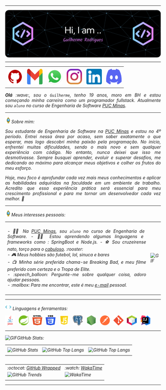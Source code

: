 -----

<div>
<img align="center" alt="Header" src="./img/github-header-image (3).png"/>
</div>

-----

<div align="center">
<table>
<tr>
 <td align="center" colspan="11"></td>
</tr> 
<tr>
<td><a href="https://github.com/Guilhermeh-R" target="_blank"><img src="./img/github5.png" width="50px" height="50px"/></a>
</td>
<td><a href="mailto:rodriguesguilerme4@gmail.com" target="_blank"><img src="./img/gmail3.png?raw=true" width="50px" height="50px"/></a>
</td>
<td><a href="https://wa.me/5531984772684" target="_blank"><img src="./img/wpp2.png?raw=true" width="50px" height="50px"/></a>
</td>
<td><a href="https://www.instagram.com/guilhermeh.r/" target="_blank"><img src="./img/insta2.png?raw=true" width="50px" height="50px"/></a>
</td>
<td><a href="https://www.linkedin.com/in/guilherme-rodrigues-433432303/" target="_blank"><img src="./img/linkedin2.png?raw=true" width="50px" height="50px"/></a>
</td>
<td><a href="https://discord.com/channels/1140437104506196049" target="_blank"><img src="./img/discord2.png?raw=true" width="50px" height="50px"/></a>
</td>
</tr>
<tr>
 <td align="center" colspan="11"></td>
</tr> 
</table>

</div>
<div align="justify">
<i><b>Olá</b> :wave:, sou o <code>Guilherme</code>, tenho 19 anos, moro em BH e estou começando minha carreira como um programador fullstack. Atualmente sou <code>aluno</code> no curso de Engenharia de Software <a href="https://www.pucminas.br/" target="_blank">PUC Minas</a>.
</div>

-----

<img height="20" alt="GIF" src="./img/soulgem.gif?raw=true"/>Sobre mim:

<div align="justify">

Sou estudante de Engenharia de Software na <a href="https://www.pucminas.br/" target="_blank">PUC Minas</a> e estou no 4º período. Entrei nessa área por acaso, sem saber exatamente o que esperar, mas logo descobri minha paixão pela programação. No início, enfrentei muitas dificuldades, sendo o mais novo e sem qualquer experiência com código. No entanto, nunca deixei que isso me desmotivasse. Sempre busquei aprender, evoluir e superar desafios, me dedicando ao máximo para alcançar meus objetivos e colher os frutos do meu esforço.

Hoje, meu foco é aprofundar cada vez mais meus conhecimentos e aplicar as habilidades adquiridas na faculdade em um ambiente de trabalho. Acredito que essa experiência prática será essencial para meu crescimento profissional e para me tornar um desenvolvedor cada vez melhor. 🚀
</div>

-----

<div>

<img height="20" alt="GIF" src="./img/soulgem.gif?raw=true"/>Meus interesses pessoais:

<table>
<tr>
 <td align="center" colspan="2"></td>
</tr> 
<tr>
<td>
<div align="justify">
<p> 
- 👨‍🎓 Na <a href="https://www.pucminas.br/" target="_blank">PUC Minas</a>, sou <code>aluno</code> no curso de Engenharia de Software. 
- 👨‍💻 Estou aprendendo algumas linguagens e frameworks como : SpringBoot e Node.js.
- ⚽ Sou cruzeirense nato, torço para o <a href="https://www.cruzeiro.com.br/" target="_blank">cabuloso</a>. :rooster:<br />
- 🎮 Meus hobbies são futebol, lol, sinuca e bares<br />
- 📺 Minha série preferida chama-se Breaking Bad, e meu filme preferido com certeza e o Tropa de Elite.<br />
- :speech_balloon: Pergunte-me sobre qualquer coisa, adoro ajudar pessoas.<br />
- :mailbox: Para me encontrar, este é meu <a href="mailto:rodriguesguilerme4@gmail.com" target="_blank">e-mail</a> pessoal.<br />
</p>
</div>
</td>
<td>
<div>
<img alt="GIF" src="./img/dev2.gif?raw=true" width="340px" height="650px"/>
</div>
</td>
</tr>
<tr>
 <td align="center" colspan="2"></td>
</tr> 
</table>

</div>

-----

<div>

<img height="20" alt="GIF" src="./img/skills.gif?raw=true"/>&nbsp;Linguagens e ferramentas:

<code><a href="https://www.java.com/pt-BR/" target="_blank"><img width="32" height="32" src="./img/java.png?raw=true"/></a></code>
&nbsp; 
<code><a href="https://spring.io/" target="_blank"><img width="32" height="32" src="./img/spring.png?raw=true"/></a></code>
&nbsp;
<code><a href="https://www.w3schools.com/html/" target="_blank"><img width="32" height="32" src="./img/html.svg?raw=true"/></a></code>
&nbsp; 
<code><a href="https://www.w3schools.com/css/" target="_blank"><img width="32" height="32" src="./img/css.svg?raw=true"/></a></code>
&nbsp; 
<code><a href="https://www.w3schools.com/js/" target="_blank"><img width="32" height="32" src="./img/js.png?raw=true"/></a></code>
&nbsp; 
<code><a href="https://www.postgresql.org/" target="_blank"><img width="32" height="32" src="./img/postgresql.png?raw=true"/></a></code>
&nbsp;
<code><a href="https://nodejs.org/en/" target="_blank"><img width="32" height="32" src="./img/nodejs.png?raw=true"/></a></code>
&nbsp;
<code><a href="https://www.postman.com/" target="_blank"><img width="32" height="32" src="./img/postman.png?raw=true"/></a></code>
&nbsp; 
<code><a href="https://git-scm.com/" target="_blank"><img width="32" height="32" src="./img/git.png?raw=true"/></a></code>
&nbsp; 
<code><a href="https://netbeans.apache.org/" target="_blank"><img width="32" height="32" src="./img/netbeans.png?raw=true"/></a></code>
&nbsp;
<code><a href="https://www.jetbrains.com/idea/" target="_blank"><img width="32" height="32" src="./img/intellij.png?raw=true"/></a></code>
&nbsp;
</div>

-----
<div>

<img height="20" alt="GIF" src="https://guilhermeh-r.github.io/image/graphic.gif?raw=true"/>GitHub Stats:

<div align="center">
<table>
<tr>
 <td align="center" colspan="3"></td>
</tr> 
<tr>
<td>
<img alt="GitHub Stats" src="https://github-readme-stats.vercel.app/api?username=guilhermeh-r&show=reviews,discussions_started,discussions_answered,prs_merged,prs_merged_percentage&rank_icon=percentile&theme=dark&locale=pt-br&card_width=480"/>
</td>
<td>
<img alt="GitHub Top Langs" src="https://github-readme-stats.vercel.app/api/top-langs/?username=guilhermeh-r&theme=dark&locale=pt-br&langs_count=7"/>
</td>
<td>
<img alt="GitHub Top Langs" src="https://github-readme-stats.vercel.app/api/top-langs/?username=guilhermeh-r&layout=pie&theme=dark&locale=pt-br"/>
</td>
</tr>
<tr>
 <td align="center" colspan="3"></td>
</tr> 
</table>
<table>
<table>
<tr>
 <td align="center">:octocat: <a href="https://www.githubwrapped.io/guilhermeh-r" target="_blank">GitHub Wrapped</a></td>
 <td align="center">:watch: <a href="https://wakatime.com/@guilhermeh_r">WakaTime</a></td>
</tr>
<tr>
<td>
<img alt="GitHub Trends" src="https://api.githubtrends.io/user/svg/Guilhermeh-R/repos?time_range=all_time&loc_metric=changed&theme=dark"/>
</td>
<td>
<img alt="WakaTime" src="https://github-readme-stats.vercel.app/api/wakatime?username=guilhermeh_r&theme=dark&layout=compact"/>
</td>
</tr>
<tr>
 <td align="center"></td>
 <td align="center"></td>
</tr> 
</table>
</div>

---
